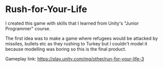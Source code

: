 # Rush-for-Your-Life

I created this game with skills that I learned from Unity's "Junior Programmer" course.

The first idea was to make a game where refugees would be attacked by missiles, bullets etc as they rushing to Turkey but I couldn't model it because modelling was boring so this is the final product.

Gameplay link: https://play.unity.com/mg/other/run-for-your-life-3
